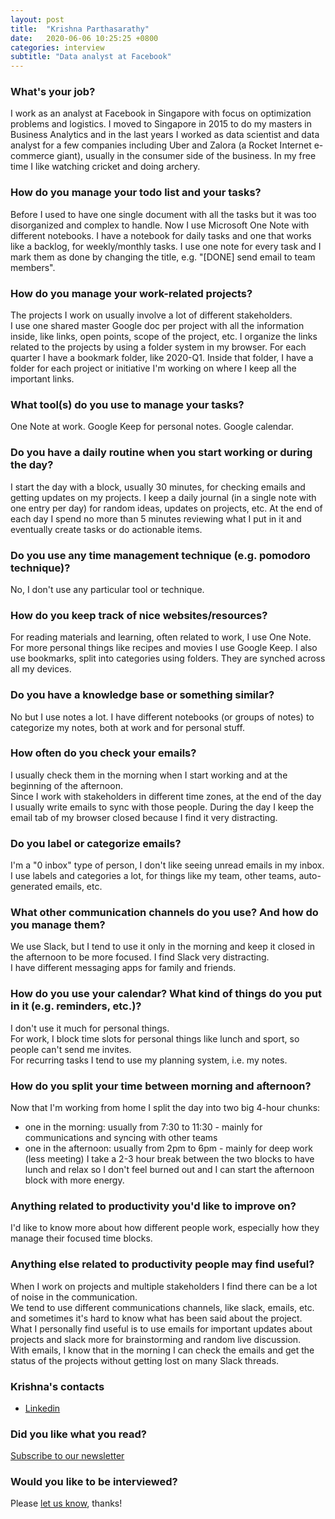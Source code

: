 ```yaml
---
layout: post
title:  "Krishna Parthasarathy"
date:   2020-06-06 10:25:25 +0800
categories: interview
subtitle: "Data analyst at Facebook"
---
```


### What's your job?
I work as an analyst at Facebook in Singapore with focus on optimization problems and logistics.
I moved to Singapore in 2015 to do my masters in Business Analytics and in the last years I worked as data scientist and data analyst for a few companies including Uber and Zalora (a Rocket Internet e-commerce giant), usually in the consumer side of the business.
In my free time I like watching cricket and doing archery.


### How do you manage your todo list and your tasks?
Before I used to have one single document with all the tasks but it was too disorganized and complex to handle.
Now I use Microsoft One Note with different notebooks.
I have a notebook for daily tasks and one that works like a backlog, for weekly/monthly tasks.
I use one note for every task and I mark them as done by changing the title, e.g. "[DONE] send email to team members".


### How do you manage your work-related projects?
The projects I work on usually involve a lot of different stakeholders.  
I use one shared master Google doc per project with all the information inside, like links, open points, scope of the project, etc.
I organize the links related to the projects by using a folder system in my browser.
For each quarter I have a bookmark folder, like 2020-Q1.
Inside that folder, I have a folder for each project or initiative I'm working on where I keep all the important links.




### What tool(s) do you use to manage your tasks?
One Note at work.
Google Keep for personal notes.
Google calendar.


### Do you have a daily routine when you start working or during the day?
I start the day with a block, usually 30 minutes, for checking emails and getting updates on my projects.
I keep a daily journal (in a single note with one entry per day) for random ideas, updates on projects, etc. At the end of each day I spend no more than 5 minutes reviewing what I put in it and eventually create tasks or do actionable items.

### Do you use any time management technique (e.g. pomodoro technique)?
No, I don't use any particular tool or technique.



### How do you keep track of nice websites/resources?
For reading materials and learning, often related to work, I use One Note.  
For more personal things like recipes and movies I use Google Keep.
I also use bookmarks, split into categories using folders. They are synched across all my devices.



### Do you have a knowledge base or something similar?
No but I use notes a lot.
I have different notebooks (or groups of notes) to categorize my notes, both at work and for personal stuff.


### How often do you check your emails?
I usually check them in the morning when I start working and at the beginning of the afternoon.  
Since I work with stakeholders in different time zones, at the end of the day I usually write emails to sync with those people.
During the day I keep the email tab of my browser closed because I find it very distracting.


### Do you label or categorize emails?
I'm a "0 inbox" type of person, I don't like seeing unread emails in my inbox.  
I use labels and categories a lot, for things like my team, other teams, auto-generated emails, etc.


### What other communication channels do you use? And how do you manage them?
We use Slack, but I tend to use it only in the morning and keep it closed in the afternoon to be more focused. I find Slack very distracting.  
I have different messaging apps for family and friends.


### How do you use your calendar? What kind of things do you put in it (e.g. reminders, etc.)?
I don't use it much for personal things.  
For work, I block time slots for personal things like lunch and sport, so people can't send me invites.  
For recurring tasks I tend to use my planning system, i.e. my notes.


### How do you split your time between morning and afternoon?
Now that I'm working from home I split the day into two big 4-hour chunks:
- one in the morning: usually from 7:30 to 11:30 - mainly for communications and syncing with other teams
- one in the afternoon: usually from 2pm to 6pm - mainly for deep work (less meeting)
I take a 2-3 hour break between the two blocks to have lunch and relax so I don't feel burned out and I can start the afternoon block with more energy.


### Anything related to productivity you'd like to improve on?
I'd like to know more about how different people work, especially how they manage their focused time blocks. 


### Anything else related to productivity people may find useful?
When I work on projects and multiple stakeholders I find there can be a lot of noise in the communication.  
We tend to use different communications channels, like slack, emails, etc. and sometimes it's hard to know what has been said about the project.  
What I personally find useful is to use emails for important updates about projects and slack more for brainstorming and random live discussion.  
With emails, I know that in the morning I can check the emails and get the status of the projects without getting lost on many Slack threads.


### Krishna's contacts
- [Linkedin](https://www.linkedin.com/in/nellaikrishna/)


### Did you like what you read?
[Subscribe to our newsletter](https://docs.google.com/forms/d/e/1FAIpQLSd4lrCTPWsbGo3bEUS5GSZbrzDgIkT01DitBe_JrRS-BkAeBw/viewform?usp=sf_link)
 

### Would you like to be interviewed?
Please [let us know](https://docs.google.com/forms/d/e/1FAIpQLSdEMfWfOM8rNg-6JPCYntBxvr_COOemmxjGgicqOIw11QX2Fg/viewform?usp=sf_link), thanks!